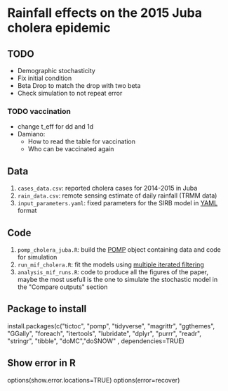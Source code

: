 # Rainfall effects on the 2015 Juba cholera epidemic


## TODO
  - Demographic stochasticity
  - Fix initial condition
  - Beta Drop to match the drop with two beta
  - Check simulation to not repeat error

### TODO vaccination
  - change t_eff for dd and 1d
  - Damiano:
    - How to read the table for vaccination
    - Who can be vaccinated again


## Data

1. `cases_data.csv`: reported cholera cases for 2014-2015 in Juba
2. `rain_data.csv`: remote sensing estimate of daily rainfall (TRMM data)
3. `input_parameters.yaml`: fixed parameters for the SIRB model in [YAML](http://yaml.org/) format

## Code

1. `pomp_cholera_juba.R`: build the [POMP](https://kingaa.github.io/pomp/) object containing data and code for simulation
2. `run_mif_cholera.R`: fit the models using [multiple iterated filtering](http://www.pnas.org/content/112/3/719)
3. `analysis_mif_runs.R`: code to produce all the figures of the paper, maybe the most usefull is the one to simulate the stochastic model in the "Compare outputs" section


## Package to install

  install.packages(c("tictoc", "pomp", "tidyverse", "magrittr", "ggthemes", "GGally", "foreach", "itertools", "lubridate", "dplyr", "purrr", "readr", "stringr", "tibble", "doMC","doSNOW"  , dependencies=TRUE)

## Show error in R

  options(show.error.locations=TRUE)
  options(error=recover)
